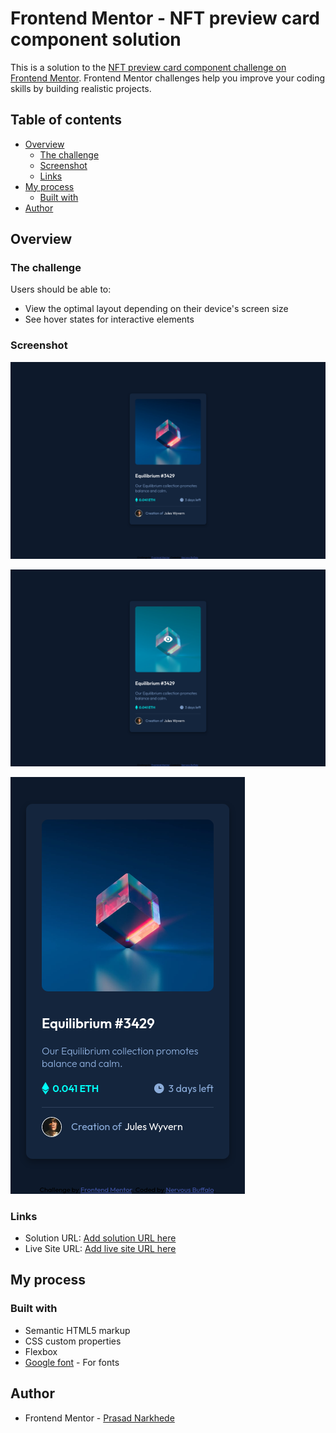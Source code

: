 # Frontend Mentor - NFT preview card component solution

This is a solution to the [NFT preview card component challenge on Frontend Mentor](https://www.frontendmentor.io/challenges/nft-preview-card-component-SbdUL_w0U). Frontend Mentor challenges help you improve your coding skills by building realistic projects. 

## Table of contents

- [Overview](#overview)
  - [The challenge](#the-challenge)
  - [Screenshot](#screenshot)
  - [Links](#links)
- [My process](#my-process)
  - [Built with](#built-with)
- [Author](#author)

## Overview

### The challenge

Users should be able to:

- View the optimal layout depending on their device's screen size
- See hover states for interactive elements

### Screenshot

![](./Screenshot_desktop.png)

![](./Screenshot_hover.png)

![](./Screenshot_mobile.png)

### Links

- Solution URL: [Add solution URL here](https://github.com/pnarck/nft-preview-card-component)
- Live Site URL: [Add live site URL here](https://pnarck.github.io/nft-preview-card-component/)

## My process

### Built with

- Semantic HTML5 markup
- CSS custom properties
- Flexbox
- [Google font](https://fonts.googleapis.com) - For fonts

## Author

- Frontend Mentor - [Prasad Narkhede](https://www.frontendmentor.io/profile/pnarck)
